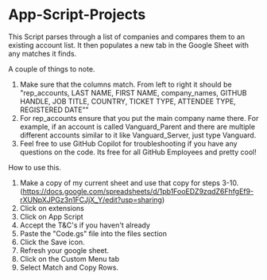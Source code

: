 # App-Script-Projects

This Script parses through a list of companies and compares them to an existing account list. It then populates a new tab in the Google Sheet with any matches it finds. 

A couple of things to note. 

1. Make sure that the columns match. From left to right it should be "rep_accounts, LAST NAME, FIRST NAME, company_names, GITHUB HANDLE, JOB TITLE, COUNTRY, TICKET TYPE, ATTENDEE TYPE, REGISTERED DATE""
2. For rep_accounts ensure that you put the main company name there. For example, if an account is called Vanguard_Parent and there are multiple different accounts similar to it like Vanguard_Server, just type Vanguard.
3. Feel free to use GitHub Copilot for troubleshooting if you have any questions on the code. Its free for all GitHub Employees and pretty cool! 


How to use this. 

1. Make a copy of my current sheet and use that copy for steps 3-10. (https://docs.google.com/spreadsheets/d/1pb1FooEDZ9zqdZ6FhfgEf9-rXUNpXJPGz3n1FCJjX_Y/edit?usp=sharing)
2. Click on extensions
3. Click on App Script
4. Accept the T&C's if you haven't already
5. Paste the "Code.gs" file into the files section
6. Click the Save icon.
7. Refresh your google sheet.
8. Click on the Custom Menu tab
9. Select Match and Copy Rows.
